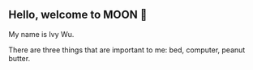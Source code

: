 
## Hello, welcome to MOON :first_quarter_moon_with_face:

My name is Ivy Wu.

There are three things that are important to me: bed, computer, peanut butter.


